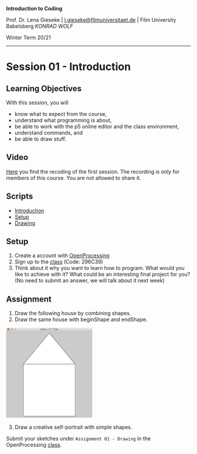 **Introduction to Coding** 

Prof. Dr. Lena Gieseke | l.gieseke@filmuniversitaet.de | Film University Babelsberg *KONRAD WOLF*

Winter Term 20/21

---

# Session 01 - Introduction

## Learning Objectives

With this session, you will

* know what to expect from the course,
* understand what programming is about,
* be able to work with the p5 online editor and the class environment,
* understand commands, and
* be able to draw stuff.

## Video

[Here](https://drive.google.com/file/d/1eu1aaDmP6L_DuVhRwsY786-4ZxnnQ1x5/view?usp=sharing) you find the recoding of the first session. The recording is only for members of this course. You are not allowed to share it.

## Scripts

* [Introduction](../../02_scripts/itc_ws2021_01_intro_script.md)
* [Setup](../../02_scripts/itc_ws2021_02_setup_script.md)
* [Drawing](../../02_scripts/itc_ws2021_03_drawing_script.md)

## Setup

1. Create a account with [OpenProcessing](https://www.openprocessing.org)
2. Sign up to the [class](https://www.openprocessing.org/class/64768) (Code: 296C39)
3. Think about it why you want to learn how to program. What would you like to achieve with it? What could be an interesting final project for you? (No need to submit an answer, we will talk about it next week)


## Assignment

1. Draw the following house by combining shapes. 
2. Draw the same house with beginShape and endShape. 

![house](img/01/house.png)

3. Draw a creative self-portrait with simple shapes.

Submit your sketches under `Assignment 01 - Drawing` in the OpenProcessing [class](https://www.openprocessing.org/class/64768).
